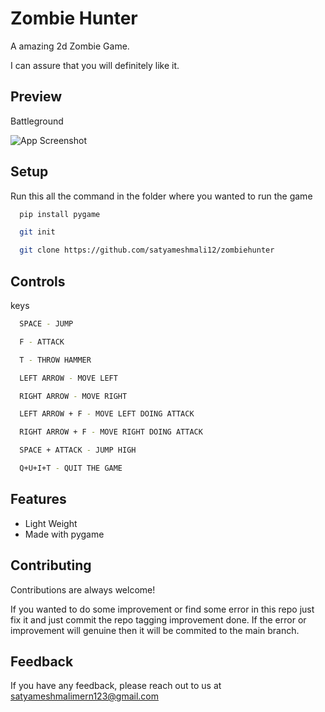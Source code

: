 
# Zombie Hunter

A amazing 2d Zombie Game.   

I can assure that you will definitely
like it.


## Preview

Battleground

![App Screenshot](https://t4.ftcdn.net/jpg/03/34/19/13/360_F_334191354_zW1Fj9HPbfJdBPEVe2d6mcuT1w2g8K5y.jpg)


## Setup
Run this all the command in the folder where you wanted to run the
game

```bash
  pip install pygame
```

```bash
  git init
```
```bash
  git clone https://github.com/satyameshmali12/zombiehunter
```

## Controls
keys

```bash
  SPACE - JUMP
```
```bash
  F - ATTACK
```
```bash
  T - THROW HAMMER
```
```bash
  LEFT ARROW - MOVE LEFT
```
```bash
  RIGHT ARROW - MOVE RIGHT
```
```bash
  LEFT ARROW + F - MOVE LEFT DOING ATTACK 
```
```bash
  RIGHT ARROW + F - MOVE RIGHT DOING ATTACK 
```
```bash
  SPACE + ATTACK - JUMP HIGH
```
```bash
  Q+U+I+T - QUIT THE GAME
```





## Features

- Light Weight
- Made with pygame


## Contributing

Contributions are always welcome!

If you wanted to do some improvement or find some error in this
repo just fix it and just commit the repo tagging improvement done.
If the error or improvement will genuine then it will be commited 
to the main branch.


## Feedback

If you have any feedback, please reach out to us at satyameshmalimern123@gmail.com

